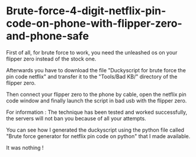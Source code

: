 # Brute-force-4-digit-netflix-pin-code-on-phone-with-flipper-zero-and-phone-safe

First of all, for brute force to work, you need the unleashed os on your flipper zero instead of the stock one.

Afterwards you have to download the file "Duckyscript for brute force the pin code netflix" and transfer it to the "Tools/Bad KB/" directory of the flipper zero.

Then connect your flipper zero to the phone by cable, open the netflix pin code window and finally launch the script in bad usb with the flipper zero.


For information : The technique has been tested and worked successfully, the servers will not ban you because of all your attempts.


You can see how I generated the duckyscript using the python file called "Brute force generator for netflix pin code on python" that I made available.

It was nothing !
